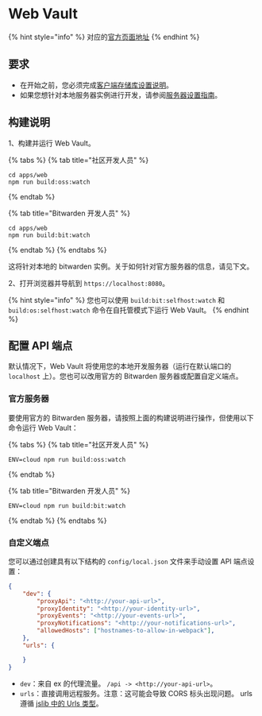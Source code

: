 # Web Vault

{% hint style="info" %}
对应的[官方页面地址](https://contributing.bitwarden.com/docs/clients/web-vault/)
{% endhint %}

## 要求 <a href="#requirements" id="requirements"></a>

* 在开始之前，您必须完成[客户端存储库设置说明](../)。
* 如果您想针对本地服务器实例进行开发，请参阅[服务器设置指南](../../server/guide.md)。

## 构建说明 <a href="#build-instructions" id="build-instructions"></a>

1、构建并运行 Web Vault。

{% tabs %}
{% tab title="社区开发人员" %}
```
cd apps/web
npm run build:oss:watch
```
{% endtab %}

{% tab title="Bitwarden 开发人员" %}
```
cd apps/web
npm run build:bit:watch
```
{% endtab %}
{% endtabs %}

这将针对本地的 bitwarden 实例。关于如何针对官方服务器的信息，请见下文。

2、打开浏览器并导航到 `https://localhost:8080`。

{% hint style="info" %}
您也可以使用 `build:bit:selfhost:watch` 和 `build:os:selfhost:watch` 命令在自托管模式下运行 Web Vault。
{% endhint %}

## 配置 API 端点 <a href="#configuring-api-endpoints" id="configuring-api-endpoints"></a>

默认情况下，Web Vault 将使用您的本地开发服务器（运行在默认端口的 `localhost` 上）。您也可以改用官方的 Bitwarden 服务器或配置自定义端点。

### 官方服务器 <a href="#official-server" id="official-server"></a>

要使用官方的 Bitwarden 服务器，请按照上面的构建说明进行操作，但使用以下命令运行 Web Vault：

{% tabs %}
{% tab title="社区开发人员" %}
```
ENV=cloud npm run build:oss:watch
```
{% endtab %}

{% tab title="Bitwarden 开发人员" %}
```
ENV=cloud npm run build:bit:watch
```
{% endtab %}
{% endtabs %}

### 自定义端点 <a href="#custom-endpoints" id="custom-endpoints"></a>

您可以通过创建具有以下结构的 `config/local.json` 文件来手动设置 API 端点设置：

```json
{
    "dev": {
        "proxyApi": "<http://your-api-url>",
        "proxyIdentity": "<http://your-identity-url>",
        "proxyEvents": "<http://your-events-url>",
        "proxyNotifications": "<http://your-notifications-url>",
        "allowedHosts": ["hostnames-to-allow-in-webpack"],
    },
    "urls": {

    }
}
```

* `dev`：来自 ex 的代理流量。 `/api -> <http://your-api-url>`。
* `urls`：直接调用远程服务。注意：这可能会导致 CORS 标头出现问题。 urls 遵循 [jslib 中的 Urls 类型](https://github.com/bitwarden/jslib/blob/master/common/src/abstractions/environment.service.ts)。
